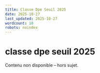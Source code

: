 ```yaml
---
title: Classe Dpe Seuil 2025
date: 2025-10-27
last_updated: 2025-10-27
wordcount: 10
robots: noindex
---
```


# classe dpe seuil 2025

Contenu non disponible – hors sujet.